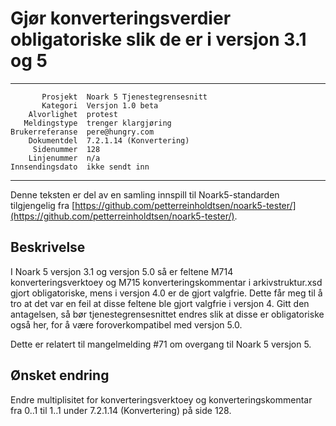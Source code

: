 Gjør konverteringsverdier obligatoriske slik de er i versjon 3.1 og 5
=====================================================================

 ------------------  ---------------------------------
           Prosjekt  Noark 5 Tjenestegrensesnitt
           Kategori  Versjon 1.0 beta
        Alvorlighet  protest
       Meldingstype  trenger klargjøring
    Brukerreferanse  pere@hungry.com
        Dokumentdel  7.2.1.14 (Konvertering)
         Sidenummer  128
        Linjenummer  n/a
    Innsendingsdato  ikke sendt inn
 ------------------  ---------------------------------

Denne teksten er del av en samling innspill til Noark5-standarden
tilgjengelig fra [https://github.com/petterreinholdtsen/noark5-tester/](https://github.com/petterreinholdtsen/noark5-tester/).

Beskrivelse
-----------

I Noark 5 versjon 3.1 og versjon 5.0 så er feltene M714
konverteringsverktoey og M715 konverteringskommentar i
arkivstruktur.xsd gjort obligatoriske, mens i versjon 4.0 er de gjort
valgfrie.  Dette får meg til å tro at det var en feil at disse feltene
ble gjort valgfrie i versjon 4.  Gitt den antagelsen, så bør
tjenestegrensesnittet endres slik at disse er obligatoriske også her,
for å være foroverkompatibel med versjon 5.0.

Dette er relatert til mangelmelding #71 om overgang til Noark 5
versjon 5.

Ønsket endring
--------------

Endre multiplisitet for konverteringsverktoey og
konverteringskommentar fra 0..1 til 1..1 under 7.2.1.14 (Konvertering)
på side 128.
